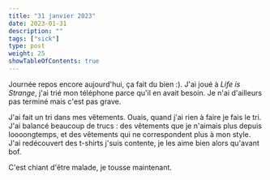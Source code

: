 ```yaml
---
title: "31 janvier 2023"
date: 2023-01-31
description: ""
tags: ["sick"]
type: post
weight: 25
showTableOfContents: true
---
```


Journée repos encore aujourd'hui, ça fait du bien :). J'ai joué à *Life is Strange*, j'ai trié mon téléphone parce qu'il en avait besoin. Je n'ai d'ailleurs pas terminé mais c'est pas grave.

J'ai fait un tri dans mes vêtements. Ouais, quand j'ai rien à faire je fais le tri. J'ai balancé beaucoup de trucs : des vêtements que je n'aimais plus depuis loooongtemps, et des vêtements qui ne correspondent plus à mon style. J'ai redécouvert des t-shirts j'suis contente, je les aime bien alors qu'avant bof.

C'est chiant d'être malade, je tousse maintenant.
